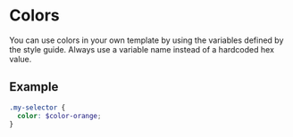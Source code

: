 # Colors

You can use colors in your own template by using the variables defined by the
style guide. Always use a variable name instead of a hardcoded hex value.

## Example

```scss
.my-selector {
  color: $color-orange;
}
```
